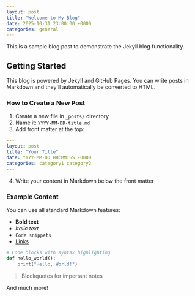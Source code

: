 ```yaml
---
layout: post
title: "Welcome to My Blog"
date: 2025-10-31 23:00:00 +0000
categories: general
---
```


This is a sample blog post to demonstrate the Jekyll blog functionality.

## Getting Started

This blog is powered by Jekyll and GitHub Pages. You can write posts in Markdown and they'll automatically be converted to HTML.

### How to Create a New Post

1. Create a new file in `_posts/` directory
2. Name it: `YYYY-MM-DD-title.md`
3. Add front matter at the top:

```yaml
---
layout: post
title: "Your Title"
date: YYYY-MM-DD HH:MM:SS +0000
categories: category1 category2
---
```

4. Write your content in Markdown below the front matter

### Example Content

You can use all standard Markdown features:

- **Bold text**
- *Italic text*
- `Code snippets`
- [Links](https://github.com)

```python
# Code blocks with syntax highlighting
def hello_world():
    print("Hello, World!")
```

> Blockquotes for important notes

And much more!
